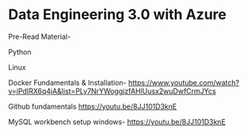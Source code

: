 # Data Engineering 3.0 with Azure

Pre-Read Material-

Python

Linux

Docker Fundamentals & Installation- 
https://www.youtube.com/watch?v=jPdIRX6q4jA&list=PLy7NrYWoggjzfAHlUusx2wuDwfCrmJYcs


Github fundamentals
https://youtu.be/8JJ101D3knE

MySQL workbench setup windows- 
https://youtu.be/8JJ101D3knE



